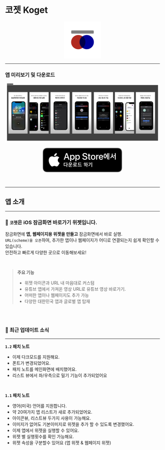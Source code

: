 #  코젯 Koget

<p align="center">
<img src="readme/KogetClear.png" width="120" height=120>
</p>

---


### **앱 미리보기 및 다운로드**
<img src="readme/preview/1-2.png">

<br>

<p align="center">
<a href="https://kogetapp.heon.dev">
<img src="readme/downloadToAppStoreKr.svg">
</a>
</p>

<br>

---

## **앱 소개**
---
### **📲 `코젯`은  iOS 잠금화면 바로가기 위젯입니다.**

잠금화면에 **앱, 웹페이지용 위젯을 만들고** 잠금화면에서 바로 실행.   
`URL(scheme)을 오픈`하여, 추가한 앱이나 웹페이지가 어디로 연결되는지 쉽게 확인할 수 있습니다.   
안전하고 빠르게 다양한 곳으로 이동해보세요!

<br>

> **주요 기능**
> - 위젯 아이콘과 URL 내 마음대로 커스텀
> - 유튜브 앱에서 가져온 영상 URL로 유튜브 영상 바로가기.
> - 어떠한 앱이나 웹페이지도 추가 가능
> - 다양한 대한민국 앱과 글로벌 앱 탑재

<br><br>

### **🚀 최근 업데이트 소식**
---
**`1.2` 패치 노트**
- 이제 다크모드를 지원해요.
- 폰트가 변경되었어요.
- 패치 노트를 메인화면에 배치했어요.
- 리스트 뷰에서 좌/우측으로 밀기 기능이 추가되었어요


<br>

**`1.1` 패치 노트** 
- 영어(미국) 언어를 지원합니다.
- 약 20여가지 앱 리스트가 새로 추가되었어요.
- 아이콘뷰, 리스트뷰 두가지 사용이 가능해요.
- 이미지가 없어도 기본이미지로 위젯을 추가 할 수 있도록 변경했어요.
- 이제 앱에서 위젯을 실행할 수 있어요.
- 위젯 별 실행횟수를 확인 가능해요.
- 위젯 속성을 구분할수 있어요 (앱 위젯 & 웹페이지 위젯)   

